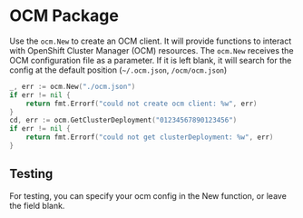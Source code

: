 # OCM Package

Use the `ocm.New` to create an OCM client. It will provide functions to interact with OpenShift Cluster Manager (OCM) resources. The `ocm.New` receives the OCM configuration file as a parameter. If it is left blank, it will search for the config at the default position (`~/.ocm.json`, `/ocm/ocm.json`)

```go
_, err := ocm.New("./ocm.json")
if err != nil {
    return fmt.Errorf("could not create ocm client: %w", err)
}
cd, err := ocm.GetClusterDeployment("01234567890123456")
if err != nil {
    return fmt.Errorf("could not get clusterDeployment: %w", err)
}
```

## Testing

For testing, you can specify your ocm config in the New function, or leave the field blank. 